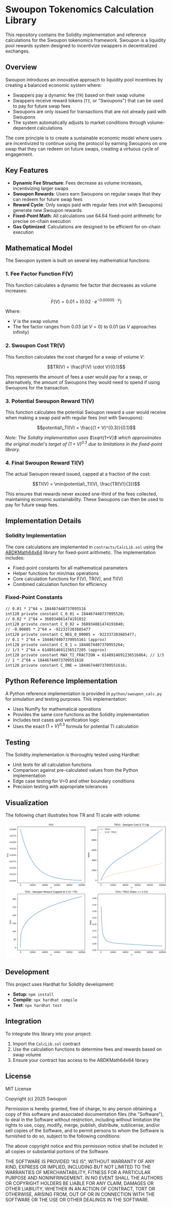 # Swoupon Tokenomics Calculation Library

This repository contains the Solidity implementation and reference calculations for the Swoupon tokenomics framework. Swoupon is a liquidity pool rewards system designed to incentivize swappers in decentralized exchanges.

## Overview

Swoupon introduces an innovative approach to liquidity pool incentives by creating a balanced economic system where:

- Swappers pay a dynamic fee (`TR`) based on their swap volume
- Swappers receive reward tokens (`TI`, or "Swoupons") that can be used to pay for future swap fees
- Swoupons are only issued for transactions that are not already paid with Swoupons
- The system automatically adjusts to market conditions through volume-dependent calculations

The core principle is to create a sustainable economic model where users are incentivized to continue using the protocol by earning Swoupons on one swap that they can redeem on future swaps, creating a virtuous cycle of engagement.

## Key Features

- **Dynamic Fee Structure**: Fees decrease as volume increases, incentivizing larger swaps
- **Swoupon Rewards**: Users earn Swoupons on regular swaps that they can redeem for future swap fees
- **Reward Cycle**: Only swaps paid with regular fees (not with Swoupons) generate new Swoupon rewards
- **Fixed-Point Math**: All calculations use 64.64 fixed-point arithmetic for precise on-chain execution
- **Gas Optimized**: Calculations are designed to be efficient for on-chain execution

## Mathematical Model

The Swoupon system is built on several key mathematical functions:

### 1. Fee Factor Function F(V)

This function calculates a dynamic fee factor that decreases as volume increases:

$$F(V) = 0.01 + (0.02 \cdot e^{-0.00005 \cdot V})$$

Where:
- $V$ is the swap volume
- The fee factor ranges from 0.03 (at $V=0$) to 0.01 (as $V$ approaches infinity)

### 2. Swoupon Cost TR(V)

This function calculates the cost charged for a swap of volume $V$:

$$TR(V) = \frac{F(V) \cdot V}{0.1}$$

This represents the amount of fees a user would pay for a swap, or alternatively, the amount of Swoupons they would need to spend if using Swoupons for the transaction.

### 3. Potential Swoupon Reward TI(V)

This function calculates the potential Swoupon reward a user would receive when making a swap paid with regular fees (not with Swoupons):

$$potential\_TI(V) = \frac{(1 + V)^{0.3}}{0.1}$$

*Note: The Solidity implementation uses $\sqrt{1+V}$ which approximates the original model's target of $(1 + V)^{0.3}$ due to limitations in the fixed-point library.*

### 4. Final Swoupon Reward TI(V)

The actual Swoupon reward issued, capped at a fraction of the cost:

$$TI(V) = \min(potential\_TI(V), \frac{TR(V)}{3})$$

This ensures that rewards never exceed one-third of the fees collected, maintaining economic sustainability. These Swoupons can then be used to pay for future swap fees.

## Implementation Details

### Solidity Implementation

The core calculations are implemented in `contracts/CalcLib.sol` using the [ABDKMath64x64](https://github.com/abdk-consulting/abdk-libraries-solidity) library for fixed-point arithmetic. The implementation includes:

- Fixed-point constants for all mathematical parameters
- Helper functions for min/max operations
- Core calculation functions for F(V), TR(V), and TI(V)
- Combined calculation function for efficiency

### Fixed-Point Constants

```solidity
// 0.01 * 2^64 = 184467440737095516
int128 private constant C_0_01 = 184467440737095520;
// 0.02 * 2^64 = 368934881474191032
int128 private constant C_0_02 = 368934881474191040;
// -0.00005 * 2^64 = -922337203685477
int128 private constant C_NEG_0_00005 = -922337203685477;
// 0.1 * 2^64 = 1844674407370955161 (approx)
int128 private constant C_0_1 = 1844674407370955264;
// 1/3 * 2^64 = 6148914691236517205 (approx)
int128 private constant MAX_TI_FRACTION = 6148914691236516864; // 1/3
// 1 * 2^64 = 18446744073709551616
int128 private constant C_ONE = 18446744073709551616;
```

## Python Reference Implementation

A Python reference implementation is provided in `python/swoupon_calc.py` for simulation and testing purposes. This implementation:

- Uses NumPy for mathematical operations
- Provides the same core functions as the Solidity implementation
- Includes test cases and verification logic
- Uses the exact $(1 + V)^{0.3}$ formula for potential TI calculation

## Testing

The Solidity implementation is thoroughly tested using Hardhat:

- Unit tests for all calculation functions
- Comparison against pre-calculated values from the Python implementation
- Edge case testing for V=0 and other boundary conditions
- Precision testing with appropriate tolerances

## Visualization

The following chart illustrates how TR and TI scale with volume:

![Calculation Visualization](./assets/charts.png)

## Development

This project uses Hardhat for Solidity development:

- **Setup**: `npm install`
- **Compile**: `npx hardhat compile`
- **Test**: `npx hardhat test`

## Integration

To integrate this library into your project:

1. Import the `CalcLib.sol` contract
2. Use the calculation functions to determine fees and rewards based on swap volume
3. Ensure your contract has access to the ABDKMath64x64 library

## License

MIT License

Copyright (c) 2025 Swoupon

Permission is hereby granted, free of charge, to any person obtaining a copy
of this software and associated documentation files (the "Software"), to deal
in the Software without restriction, including without limitation the rights
to use, copy, modify, merge, publish, distribute, sublicense, and/or sell
copies of the Software, and to permit persons to whom the Software is
furnished to do so, subject to the following conditions:

The above copyright notice and this permission notice shall be included in all
copies or substantial portions of the Software.

THE SOFTWARE IS PROVIDED "AS IS", WITHOUT WARRANTY OF ANY KIND, EXPRESS OR
IMPLIED, INCLUDING BUT NOT LIMITED TO THE WARRANTIES OF MERCHANTABILITY,
FITNESS FOR A PARTICULAR PURPOSE AND NONINFRINGEMENT. IN NO EVENT SHALL THE
AUTHORS OR COPYRIGHT HOLDERS BE LIABLE FOR ANY CLAIM, DAMAGES OR OTHER
LIABILITY, WHETHER IN AN ACTION OF CONTRACT, TORT OR OTHERWISE, ARISING FROM,
OUT OF OR IN CONNECTION WITH THE SOFTWARE OR THE USE OR OTHER DEALINGS IN THE
SOFTWARE.
